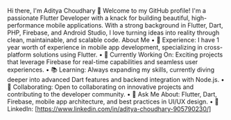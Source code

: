 Hi there, I'm Aditya Choudhary 👋
Welcome to my GitHub profile! I'm a passionate Flutter Developer with a knack for building beautiful, high-performance mobile applications. With a strong background in Flutter, Dart, PHP, Firebase, and Android Studio, I love turning ideas into reality through clean, maintainable, and scalable code.
About Me
•	🌟 Experience: I have 1 year worth of experience in mobile app development, specializing in cross-platform solutions using Flutter.
•	💼 Currently Working On: Exciting projects that leverage Firebase for real-time capabilities and seamless user experiences.
•	📚 Learning: Always expanding my skills, currently diving deeper into advanced Dart features and backend integration with Node.js.
•	🤝 Collaborating: Open to collaborating on innovative projects and contributing to the developer community.
•	💬 Ask Me About: Flutter, Dart, Firebase, mobile app architecture, and best practices in UI/UX design.
•	💼 LinkedIn: [https://www.linkedin.com/in/aditya-choudhary-905790230/]
